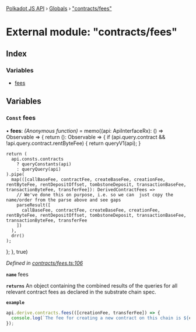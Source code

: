 [Polkadot JS API](../README.md) › [Globals](../globals.md) › ["contracts/fees"](_contracts_fees_.md)

# External module: "contracts/fees"

## Index

### Variables

* [fees](_contracts_fees_.md#const-fees)

## Variables

### `Const` fees

• **fees**: *(Anonymous function)* =  memo((api: ApiInterfaceRx): () => Observable<DerivedContractFees> => {
  return (): Observable<DerivedContractFees> => {
    if (api.query.contract && !api.query.contract.rentByteFee) {
      return queryV1(api);
    }

    return (
      api.consts.contracts
        ? queryConstants(api)
        : queryQuery(api)
    ).pipe(
      map(([callBaseFee, contractFee, createBaseFee, creationFee, rentByteFee, rentDepositOffset, tombstoneDeposit, transactionBaseFee, transactionByteFee, transferFee]): DerivedContractFees =>
        // We've done this on purpose, i.e. so we can  just copy the name/order from the parse above and see gaps
        parseResult([
          callBaseFee, contractFee, createBaseFee, creationFee, rentByteFee, rentDepositOffset, tombstoneDeposit, transactionBaseFee, transactionByteFee, transferFee
        ])
      ),
      drr()
    );
  };
}, true)

*Defined in [contracts/fees.ts:106](https://github.com/polkadot-js/api/blob/fcf89d1501/packages/api-derive/src/contracts/fees.ts#L106)*

**`name`** fees

**`returns`** An object containing the combined results of the queries for
all relevant contract fees as declared in the substrate chain spec.

**`example`** 
<BR>

```javascript
api.derive.contracts.fees(([creationFee, transferFee]) => {
  console.log(`The fee for creating a new contract on this chain is ${creationFee} units. The fee required to call this contract is ${transferFee} units.`);
});
```
